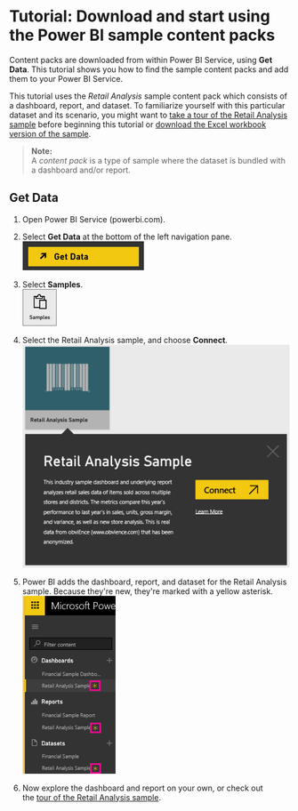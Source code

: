 ﻿<properties
   pageTitle="Tutorial: Using the Power BI sample content packs"
   description="Tutorial: Using the Power BI sample content packs"
   services="powerbi"
   documentationCenter=""
   authors="mihart"
   manager="mblythe"
   editor=""
   tags=""/>

<tags
   ms.service="powerbi"
   ms.devlang="NA"
   ms.topic="article"
   ms.tgt_pltfrm="NA"
   ms.workload="powerbi"
   ms.date="01/15/2016"
   ms.author="mihart"/>

# Tutorial: Download and start using the Power BI sample content packs  

Content packs are downloaded from within Power BI Service, using **Get Data**.  This tutorial shows you how to find the sample content packs and add them to your Power BI Service.

This tutorial uses the *Retail Analysis* sample content pack which consists of a dashboard, report, and dataset. 
To familiarize yourself with this particular dataset and its scenario, you might want to
 [take a tour of the Retail Analysis sample](powerbi-sample-retail-analysis-take-a-tour.md) before beginning 
 this tutorial or [download the Excel workbook version of the sample](http://go.microsoft.com/fwlink/?LinkId=529778).
 
 >**Note:**  
>A *content pack* is a type of sample where the dataset is bundled with a dashboard and/or report.  

## Get Data
1.  Open Power BI Service (powerbi.com).

2.  Select **Get Data** at the bottom of the left navigation pane.  
    ![](media/powerbi-sample-tutorial-connect-to-the-samples/PBI_GetData.png)

2.  Select **Samples**.  
    ![](media/powerbi-sample-tutorial-connect-to-the-samples/PBI_SamplesDownload.png)

3.  Select the Retail Analysis sample, and choose **Connect**.   
    ![](media/powerbi-sample-tutorial-connect-to-the-samples/PBI_RetailAnalysisSampleConnect.png)

4.  Power BI adds the dashboard, report, and dataset for the Retail Analysis sample. Because they're new, they're marked with a yellow asterisk.  
    ![](media/powerbi-sample-tutorial-connect-to-the-samples/PBI_NewExcelLeftNav.png)

5.  Now explore the dashboard and report on your own, or check out 
the [tour of the Retail Analysis sample](powerbi-sample-retail-analysis-take-a-tour.md).
